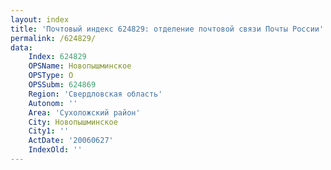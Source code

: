 ```yaml
---
layout: index
title: 'Почтовый индекс 624829: отделение почтовой связи Почты России'
permalink: /624829/
data:
    Index: 624829
    OPSName: Новопышминское
    OPSType: О
    OPSSubm: 624869
    Region: 'Свердловская область'
    Autonom: ''
    Area: 'Сухоложский район'
    City: Новопышминское
    City1: ''
    ActDate: '20060627'
    IndexOld: ''
---
```

